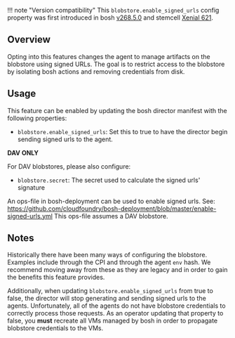 !!! note "Version compatibility"
    This `blobstore.enable_signed_urls` config property was first introduced in bosh [v268.5.0](https://github.com/cloudfoundry/bosh/releases/tag/v268.5.0) and stemcell [Xenial 621](https://bosh.io/stemcells/#ubuntu-xenial).

## Overview

Opting into this features changes the agent to manage artifacts on the blobstore
using signed URLs. The goal is to restrict access to the blobstore by isolating
bosh actions and removing credentials from disk.

## Usage

This feature can be enabled by updating the bosh director manifest with the
following properties:

* `blobstore.enable_signed_urls`: Set this to true to have the director begin
  sending signed urls to the agent.

**DAV ONLY**

For DAV blobstores, please also configure:

* `blobstore.secret`: The secret used to calculate the signed urls' signature

An ops-file in bosh-deployment can be used to enable signed urls. See: https://github.com/cloudfoundry/bosh-deployment/blob/master/enable-signed-urls.yml
This ops-file assumes a DAV blobstore.

## Notes

Historically there have been many ways of configuring the blobstore. Examples
include through the CPI and through the agent `env` hash. We recommend moving
away from these as they are legacy and in order to gain the benefits this
feature provides.

Additionally, when updating `blobstore.enable_signed_urls` from true to false,
the director will stop generating and sending signed urls to the agents.
Unfortunately, all of the agents do not have blobstore credentials to correctly
process those requests. As an operator updating that property to false, you
**must** recreate all VMs managed by bosh in order to propagate blobstore
credentials to the VMs.
